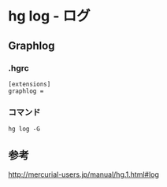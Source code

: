 ﻿# hg log - ログ

## Graphlog
### .hgrc

```clike
[extensions]
graphlog =
```

### コマンド

```clike
hg log -G
```

## 参考
http://mercurial-users.jp/manual/hg.1.html#log
